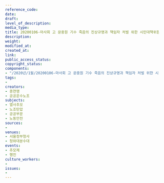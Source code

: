 ```yaml
---
reference_code: 
date: 
draft: 
level_of_description: 
media_type: 
title: 20200106-마사회 고 문중원 기수 죽음의 진상규명과 책임자 처벌 위한 시민대책위원회 청와대 상여 행진
description: 
weight: 
modified_at: 
created_at: 
link: 
public_access_status: 
copyright_status: 
components:
- "/2020년/1월/20200106-마사회 고 문중원 기수 죽음의 진상규명과 책임자 처벌 위한 시민대책위원회 청와대 상여 행진/_CTU3571.jpg"
tags:
- 
creators:
- 총연맹
- 공공운수노조
subjects:
- 열사추모
- 노조탄압
- 공공부문
- 노동안전
sources:
- 
venues:
- 서울정부청사
- 청와대분수대
events:
- 추모제
- 행진
culture_workers:
- 
issues:
- 
---
```


